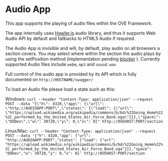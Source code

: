 # Audio App 

This app supports the playing of audio files within the OVE Framework.

The app internally uses [Howler.js](https://howlerjs.com/) audio library, and thus it supports Web Audio API by default and fallbacks to HTML5 Audio if required. 

The Audio App is invisible and will, by default, play audio on all browsers a section covers. You may select where within the section the audio plays by using the setPosition method (implementation pending [blocker](https://github.com/ove/ove/issues/25 ) ). Currently supported Audio files include `webm`, `mp3` and `sound.wav`

Full control of the audio app is provided by its API which is fully documented on `http://HOSTNAME/swagger/`

To load an Audio file please load a state such as this:

Windows:
```curl --header "Content-Type: application/json" --request POST --data "{\"h\": 4320,\"app\": {\"url\": \"http://AUDIOAPP:PORT\",\"states\": {\"load\": {\"url\": \"https://upload.wikimedia.org/wikipedia/commons/b/bd/%22Going_Home%22%2C_performed_by_the_United_States_Air_Force_Band.oga\"}}},\"space\": \"DODev\",\"w\": 30720,\"y\": 0,\"x\": 0}" http://OVEHOST:PORT/section```

Linux/Mac:
```curl --header "Content-Type: application/json" --request POST --data '{"h": 4320,"app": {"url": "http://AUDIOAPP:PORT","states": {"load": {"url": "https://upload.wikimedia.org/wikipedia/commons/b/bd/%22Going_Home%22%2C_performed_by_the_United_States_Air_Force_Band.oga"}}},"space": "DODev","w": 30720,"y": 0,"x": 0}' http://OVEHOST:PORT/section```
